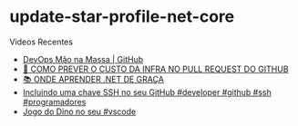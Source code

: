# update-star-profile-net-core

Videos Recentes
<!-- YOUTUBE:START -->
- [DevOps Mão na Massa | GitHub](https://www.youtube.com/watch?v=mGFmjckpxc4)
- [🤑 COMO PREVER O CUSTO DA INFRA NO PULL REQUEST DO GITHUB](https://www.youtube.com/watch?v=mttx5ZpNU_s)
- [📚 ONDE APRENDER .NET DE GRAÇA](https://www.youtube.com/watch?v=YB0bVLpWJ50)
- [Incluindo uma chave SSH no seu GitHub #developer #github #ssh #programadores](https://www.youtube.com/watch?v=73iAwAm60F0)
- [Jogo do Dino no seu #vscode](https://www.youtube.com/watch?v=hdrmMLf49tM)
<!-- YOUTUBE:END -->
